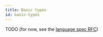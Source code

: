 ```yaml
---
title: Basic types
id: basic-types
---
```


TODO (for now, see the [language spec RFC](docs/docs/999-contributorsibutors/999-rfcs/2023-06-12-language-spec.md))
